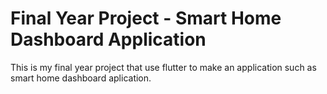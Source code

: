 # Final Year Project - Smart Home Dashboard Application 

This is my final year project that use flutter to make an application such as smart home dashboard aplication.


